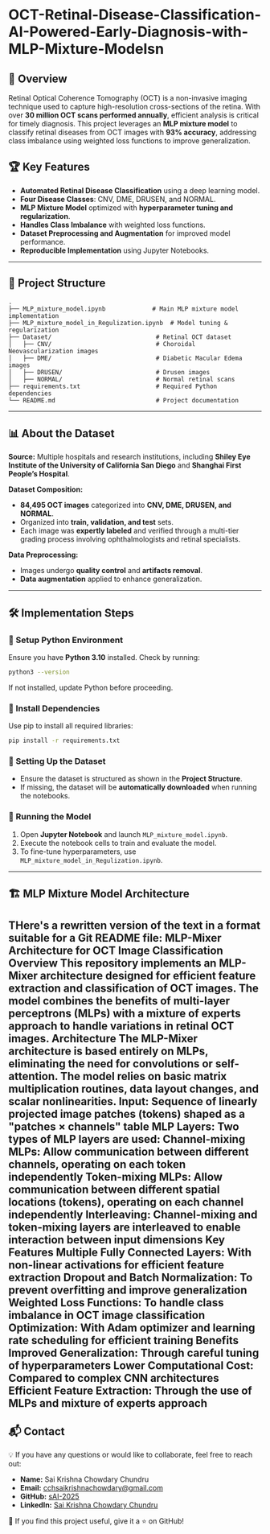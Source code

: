 # OCT-Retinal-Disease-Classification-AI-Powered-Early-Diagnosis-with-MLP-Mixture-Modelsn

## 📌 Overview
Retinal Optical Coherence Tomography (OCT) is a non-invasive imaging technique used to capture high-resolution cross-sections of the retina. With over **30 million OCT scans performed annually**, efficient analysis is critical for timely diagnosis. This project leverages an **MLP mixture model** to classify retinal diseases from OCT images with **93% accuracy**, addressing class imbalance using weighted loss functions to improve generalization.

## 🏆 Key Features
- **Automated Retinal Disease Classification** using a deep learning model.
- **Four Disease Classes**: CNV, DME, DRUSEN, and NORMAL.
- **MLP Mixture Model** optimized with **hyperparameter tuning and regularization**.
- **Handles Class Imbalance** with weighted loss functions.
- **Dataset Preprocessing and Augmentation** for improved model performance.
- **Reproducible Implementation** using Jupyter Notebooks.

---

## 📂 Project Structure
```
.
├── MLP_mixture_model.ipynb             # Main MLP mixture model implementation
├── MLP_mixture_model_in_Regulization.ipynb  # Model tuning & regularization
├── Dataset/                             # Retinal OCT dataset
│   ├── CNV/                             # Choroidal Neovascularization images
│   ├── DME/                             # Diabetic Macular Edema images
│   ├── DRUSEN/                          # Drusen images
│   ├── NORMAL/                          # Normal retinal scans
├── requirements.txt                     # Required Python dependencies
└── README.md                            # Project documentation
```

---

## 📊 About the Dataset
**Source:** Multiple hospitals and research institutions, including **Shiley Eye Institute of the University of California San Diego** and **Shanghai First People’s Hospital**.

**Dataset Composition:**
- **84,495 OCT images** categorized into **CNV, DME, DRUSEN, and NORMAL**.
- Organized into **train, validation, and test** sets.
- Each image was **expertly labeled** and verified through a multi-tier grading process involving ophthalmologists and retinal specialists.

**Data Preprocessing:**
- Images undergo **quality control** and **artifacts removal**.
- **Data augmentation** applied to enhance generalization.

---

## 🛠 Implementation Steps
### 🔹 Setup Python Environment
Ensure you have **Python 3.10** installed. Check by running:
```bash
python3 --version
```
If not installed, update Python before proceeding.

### 🔹 Install Dependencies
Use pip to install all required libraries:
```bash
pip install -r requirements.txt
```

### 🔹 Setting Up the Dataset
- Ensure the dataset is structured as shown in the **Project Structure**.
- If missing, the dataset will be **automatically downloaded** when running the notebooks.

### 🔹 Running the Model
1. Open **Jupyter Notebook** and launch `MLP_mixture_model.ipynb`.
2. Execute the notebook cells to train and evaluate the model.
3. To fine-tune hyperparameters, use `MLP_mixture_model_in_Regulization.ipynb`.

---

## 🏗 MLP Mixture Model Architecture
THere's a rewritten version of the text in a format suitable for a Git README file:
MLP-Mixer Architecture for OCT Image Classification
Overview
This repository implements an MLP-Mixer architecture designed for efficient feature extraction and classification of OCT images. The model combines the benefits of multi-layer perceptrons (MLPs) with a mixture of experts approach to handle variations in retinal OCT images.
Architecture
The MLP-Mixer architecture is based entirely on MLPs, eliminating the need for convolutions or self-attention. The model relies on basic matrix multiplication routines, data layout changes, and scalar nonlinearities.
Input: Sequence of linearly projected image patches (tokens) shaped as a "patches × channels" table
MLP Layers: Two types of MLP layers are used:
Channel-mixing MLPs: Allow communication between different channels, operating on each token independently
Token-mixing MLPs: Allow communication between different spatial locations (tokens), operating on each channel independently
Interleaving: Channel-mixing and token-mixing layers are interleaved to enable interaction between input dimensions
Key Features
Multiple Fully Connected Layers: With non-linear activations for efficient feature extraction
Dropout and Batch Normalization: To prevent overfitting and improve generalization
Weighted Loss Functions: To handle class imbalance in OCT image classification
Optimization: With Adam optimizer and learning rate scheduling for efficient training
Benefits
Improved Generalization: Through careful tuning of hyperparameters
Lower Computational Cost: Compared to complex CNN architectures
Efficient Feature Extraction: Through the use of MLPs and mixture of experts approach
---

## 📬 Contact
💡 If you have any questions or would like to collaborate, feel free to reach out:
- **Name:** Sai Krishna Chowdary Chundru
- **Email:** cchsaikrishnachowdary@gmail.com
- **GitHub:** [sAI-2025](https://github.com/sAI-2025)
- **LinkedIn:** [Sai Krishna Chowdary Chundru](https://linkedin.com/in/sai-krishna-chowdary-chundru)

🚀 If you find this project useful, give it a ⭐ on GitHub!

